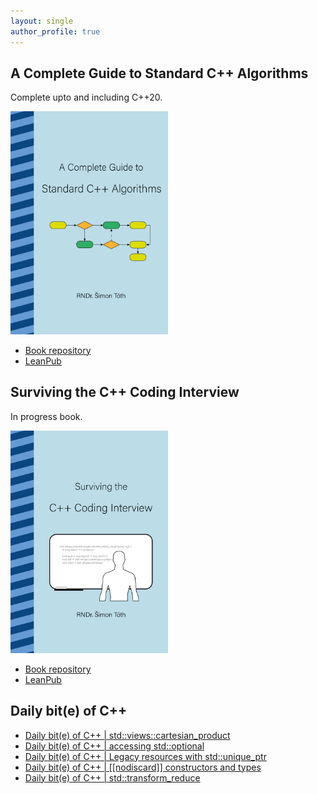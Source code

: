```yaml
---
layout: single
author_profile: true
---
```


## A Complete Guide to Standard C++ Algorithms

Complete upto and including C++20.

[<img src="assets/images/book_algorithms_cover.png" width="50%">](https://leanpub.com/cpp-algorithms-guide)

- [Book repository](https://github.com/HappyCerberus/book-cpp-algorithms)
- [LeanPub](https://leanpub.com/cpp-algorithms-guide)

## Surviving the C++ Coding Interview

In progress book.

[<img src="assets/images/book_coding_interview_cover.png" width="50%">](https://leanpub.com/cpp-coding-interview)

- [Book repository](https://leanpub.com/cpp-coding-interview)
- [LeanPub](https://leanpub.com/cpp-coding-interview)

## Daily bit(e) of C++

<ul>
<!-- SUBSTACK:START --><li><a href="https://medium.com/@simontoth/daily-bit-e-of-c-std-views-cartesian-product-0dcf20946f1c?source=rss-1e1de1006a93------2">Daily bit&lpar;e&rpar; of C++ | std::views::cartesian_product</a></li><li><a href="https://medium.com/@simontoth/daily-bit-e-of-c-accessing-std-optional-de27d103e5ee?source=rss-1e1de1006a93------2">Daily bit&lpar;e&rpar; of C++ | accessing std::optional</a></li><li><a href="https://medium.com/@simontoth/daily-bit-e-of-c-legacy-resources-with-std-unique-ptr-5f1ba7a68f2c?source=rss-1e1de1006a93------2">Daily bit&lpar;e&rpar; of C++ | Legacy resources with std::unique_ptr</a></li><li><a href="https://medium.com/@simontoth/daily-bit-e-of-c-nodiscard-constructors-and-types-d873770321c9?source=rss-1e1de1006a93------2">Daily bit&lpar;e&rpar; of C++ | [[nodiscard]] constructors and types</a></li><li><a href="https://medium.com/@simontoth/daily-bit-e-of-c-std-transform-reduce-5d7f25f919ff?source=rss-1e1de1006a93------2">Daily bit&lpar;e&rpar; of C++ | std::transform_reduce</a></li><!-- SUBSTACK:END -->
</ul>